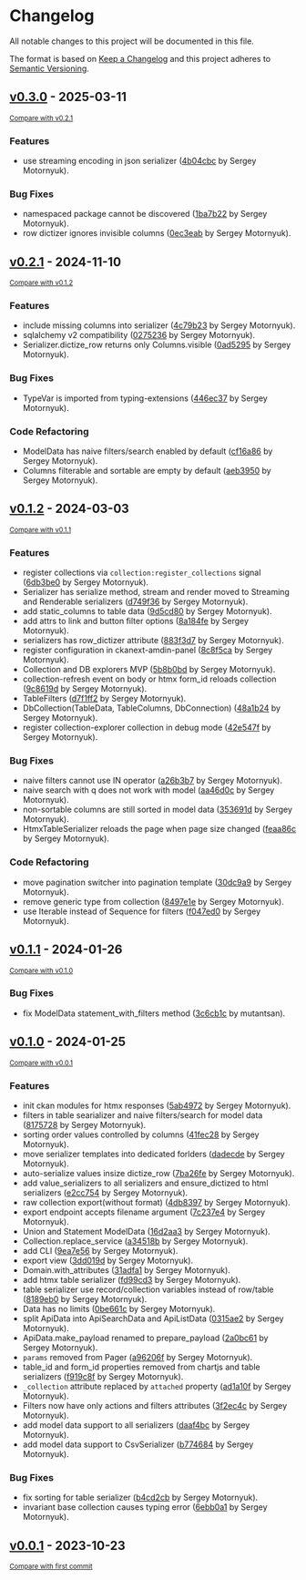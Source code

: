 # Changelog

All notable changes to this project will be documented in this file.

The format is based on [Keep a Changelog](http://keepachangelog.com/en/1.0.0/)
and this project adheres to [Semantic Versioning](http://semver.org/spec/v2.0.0.html).

<!-- insertion marker -->
## [v0.3.0](https://github.com/DataShades/ckanext-collection/releases/tag/v0.3.0) - 2025-03-11

<small>[Compare with v0.2.1](https://github.com/DataShades/ckanext-collection/compare/v0.2.1...v0.3.0)</small>

### Features

- use streaming encoding in json serializer ([4b04cbc](https://github.com/DataShades/ckanext-collection/commit/4b04cbce5f13e4483b3c6fc40a0cd73383919b62) by Sergey Motornyuk).

### Bug Fixes

- namespaced package cannot be discovered ([1ba7b22](https://github.com/DataShades/ckanext-collection/commit/1ba7b22ea58c3baac6e0e36bedafe2b0af9b454c) by Sergey Motornyuk).
- row dictizer ignores invisible columns ([0ec3eab](https://github.com/DataShades/ckanext-collection/commit/0ec3eaba1410ef59e9881fadd24297d5c84475ea) by Sergey Motornyuk).

## [v0.2.1](https://github.com/DataShades/ckanext-collection/releases/tag/v0.2.1) - 2024-11-10

<small>[Compare with v0.1.2](https://github.com/DataShades/ckanext-collection/compare/v0.1.2...v0.2.1)</small>

### Features

- include missing columns into serializer ([4c79b23](https://github.com/DataShades/ckanext-collection/commit/4c79b2307d5f4596119325f27d88ded37ded43d9) by Sergey Motornyuk).
- sqlalchemy v2 compatibility ([0275236](https://github.com/DataShades/ckanext-collection/commit/02752363b6b75623d0c713025409660706bd733b) by Sergey Motornyuk).
- Serializer.dictize_row returns only Columns.visible ([0ad5295](https://github.com/DataShades/ckanext-collection/commit/0ad5295fd6a5c463befe3630b4b46dd801c3ac9b) by Sergey Motornyuk).

### Bug Fixes

- TypeVar is imported from typing-extensions ([446ec37](https://github.com/DataShades/ckanext-collection/commit/446ec37ce82e886ede7aef9270fdb10ee5238d8e) by Sergey Motornyuk).

### Code Refactoring

- ModelData has naive filters/search enabled by default ([cf16a86](https://github.com/DataShades/ckanext-collection/commit/cf16a86a4e90eff51c2d3e1387105af35f1c3ef0) by Sergey Motornyuk).
- Columns filterable and sortable are empty by default ([aeb3950](https://github.com/DataShades/ckanext-collection/commit/aeb3950bda6013a680d9f48bba9d481d52d0bd47) by Sergey Motornyuk).

## [v0.1.2](https://github.com/DataShades/ckanext-collection/releases/tag/v0.1.2) - 2024-03-03

<small>[Compare with v0.1.1](https://github.com/DataShades/ckanext-collection/compare/v0.1.1...v0.1.2)</small>

### Features

- register collections via `collection:register_collections` signal ([6db3be0](https://github.com/DataShades/ckanext-collection/commit/6db3be0121ee9f8a05c40b6ac71fb13a5e6334cf) by Sergey Motornyuk).
- Serializer has serialize method, stream and render moved to Streaming and Renderable serializers ([d749f36](https://github.com/DataShades/ckanext-collection/commit/d749f361cc40c0f431d94a383aeb24af8833fb52) by Sergey Motornyuk).
- add static_columns to table data ([9d5cd80](https://github.com/DataShades/ckanext-collection/commit/9d5cd80411c3b975561ba1186f2f8250ec5b7d65) by Sergey Motornyuk).
- add attrs to link and button filter options ([8a184fe](https://github.com/DataShades/ckanext-collection/commit/8a184fe8a3f6313f2924182794445bd77aa2c7ef) by Sergey Motornyuk).
- serializers has row_dictizer attribute ([883f3d7](https://github.com/DataShades/ckanext-collection/commit/883f3d73946008a6736a183686ac3f918800f1c4) by Sergey Motornyuk).
- register configuration in ckanext-amdin-panel ([8c8f5ca](https://github.com/DataShades/ckanext-collection/commit/8c8f5ca14853174c28a4c0e8f68bc9acaa816985) by Sergey Motornyuk).
- Collection and DB explorers MVP ([5b8b0bd](https://github.com/DataShades/ckanext-collection/commit/5b8b0bd2fda237d9c5aa139cf52937787d90f334) by Sergey Motornyuk).
- collection-refresh event on body or htmx form_id reloads collection ([9c8619d](https://github.com/DataShades/ckanext-collection/commit/9c8619d81827718d0cd01ccfe225fd6ccfabbd0d) by Sergey Motornyuk).
- TableFilters ([d7f1ff2](https://github.com/DataShades/ckanext-collection/commit/d7f1ff28d0913dea0a3ac88b6faf078800487770) by Sergey Motornyuk).
- DbCollection(TableData, TableColumns, DbConnection) ([48a1b24](https://github.com/DataShades/ckanext-collection/commit/48a1b24a17398eed64d0a6b487daf39e9221a877) by Sergey Motornyuk).
- register collection-explorer collection in debug mode ([42e547f](https://github.com/DataShades/ckanext-collection/commit/42e547fe953a0d5bc3922127c90668df98e1f94c) by Sergey Motornyuk).

### Bug Fixes

- naive filters cannot use IN operator ([a26b3b7](https://github.com/DataShades/ckanext-collection/commit/a26b3b7054758c0ff2559d781fe43d9378344193) by Sergey Motornyuk).
- naive search with q does not work with model ([aa46d0c](https://github.com/DataShades/ckanext-collection/commit/aa46d0c9f7066b14477c6a8d43be1fd52a4337f5) by Sergey Motornyuk).
- non-sortable columns are still sorted in model data ([353691d](https://github.com/DataShades/ckanext-collection/commit/353691df25e0b0ec64b3765cc59e506d04422c9c) by Sergey Motornyuk).
- HtmxTableSerializer reloads the page when page size changed ([feaa86c](https://github.com/DataShades/ckanext-collection/commit/feaa86c04ce38fec507ff53d2841eb6b708ebce2) by Sergey Motornyuk).

### Code Refactoring

- move pagination switcher into pagination template ([30dc9a9](https://github.com/DataShades/ckanext-collection/commit/30dc9a9f6457438f3b5090d408edd5bf51d744fe) by Sergey Motornyuk).
- remove generic type from collection ([8497e1e](https://github.com/DataShades/ckanext-collection/commit/8497e1e3ee8a6810806f1ed83f3b6baf64604235) by Sergey Motornyuk).
- use Iterable instead of Sequence for filters ([f047ed0](https://github.com/DataShades/ckanext-collection/commit/f047ed0ffcbe39d51a5300a32dc6017dd1fa09d5) by Sergey Motornyuk).

## [v0.1.1](https://github.com/DataShades/ckanext-collection/releases/tag/v0.1.1) - 2024-01-26

<small>[Compare with v0.1.0](https://github.com/DataShades/ckanext-collection/compare/v0.1.0...v0.1.1)</small>

### Bug Fixes

- fix ModelData statement_with_filters method ([3c6cb1c](https://github.com/DataShades/ckanext-collection/commit/3c6cb1cfad74ac653b8e2e9a1a223016381e9d99) by mutantsan).

## [v0.1.0](https://github.com/DataShades/ckanext-collection/releases/tag/v0.1.0) - 2024-01-25

<small>[Compare with v0.0.1](https://github.com/DataShades/ckanext-collection/compare/v0.0.1...v0.1.0)</small>

### Features

- init ckan modules for htmx responses ([5ab4972](https://github.com/DataShades/ckanext-collection/commit/5ab4972b105a75cfa2ce14b09d5fd4cdd3c838e2) by Sergey Motornyuk).
- filters in table searializer and naive filters/search for model data ([8175728](https://github.com/DataShades/ckanext-collection/commit/8175728f73c47b8357e1566b8bbd79a4690591e8) by Sergey Motornyuk).
- sorting order values controlled by columns ([41fec28](https://github.com/DataShades/ckanext-collection/commit/41fec2841cafba37e4ed3d65ca15ff1655f679ba) by Sergey Motornyuk).
- move serializer templates into dedicated forlders ([dadecde](https://github.com/DataShades/ckanext-collection/commit/dadecde5265080e2395a337f445b29c4fe5edda3) by Sergey Motornyuk).
- auto-serialize values insize dictize_row ([7ba26fe](https://github.com/DataShades/ckanext-collection/commit/7ba26feddaf64c1c07be8e6167c0ddda946b5957) by Sergey Motornyuk).
- add value_serializers to all serializers and ensure_dictized to html serializers ([e2cc754](https://github.com/DataShades/ckanext-collection/commit/e2cc754eecd29eb7ed861b65e45479f44fe21f40) by Sergey Motornyuk).
- raw collection export(without format) ([4db8397](https://github.com/DataShades/ckanext-collection/commit/4db839702a61383af8c7324159d43af215043f0b) by Sergey Motornyuk).
- export endpoint accepts filename argument ([7c237e4](https://github.com/DataShades/ckanext-collection/commit/7c237e47903ee353c76dc4010b5de15312ea3e00) by Sergey Motornyuk).
- Union and Statement ModelData ([16d2aa3](https://github.com/DataShades/ckanext-collection/commit/16d2aa3a245d879b7e8c34535d6e649a6c7cb4e8) by Sergey Motornyuk).
- Collection.replace_service ([a34518b](https://github.com/DataShades/ckanext-collection/commit/a34518b520743855f09f5eb32a4a0d4718356b11) by Sergey Motornyuk).
- add CLI ([9ea7e56](https://github.com/DataShades/ckanext-collection/commit/9ea7e5601062989a8752c16eb9eb0cff597191ed) by Sergey Motornyuk).
- export view ([3dd019d](https://github.com/DataShades/ckanext-collection/commit/3dd019d3469564ea119c900b1858ff7836586929) by Sergey Motornyuk).
- Domain.with_attributes ([31adfa1](https://github.com/DataShades/ckanext-collection/commit/31adfa1fbbd8ebb13354e24ed494627578e0d89d) by Sergey Motornyuk).
- add htmx table serializer ([fd99cd3](https://github.com/DataShades/ckanext-collection/commit/fd99cd3d61954372cc73a1198d4eec389ba68b49) by Sergey Motornyuk).
- table serializer use record/collection variables instead of row/table ([8189eb0](https://github.com/DataShades/ckanext-collection/commit/8189eb09707470735831cd62e45c5fada32575e6) by Sergey Motornyuk).
- Data has no limits ([0be661c](https://github.com/DataShades/ckanext-collection/commit/0be661c9c75216de7559441eea625c0af510fde5) by Sergey Motornyuk).
- split ApiData into ApiSearchData and ApiListData ([0315ae2](https://github.com/DataShades/ckanext-collection/commit/0315ae214111da68c367bba3261de0b8f5894e8b) by Sergey Motornyuk).
- ApiData.make_payload renamed to prepare_payload ([2a0bc61](https://github.com/DataShades/ckanext-collection/commit/2a0bc610f6757eef9e03c2d96f1e2a3d35e3b96c) by Sergey Motornyuk).
- `params` removed from Pager ([a96206f](https://github.com/DataShades/ckanext-collection/commit/a96206fd3cacc8aedff2b0a0da47688b82ccb5c1) by Sergey Motornyuk).
- table_id and form_id properties removed from chartjs and table serializers ([f919c8f](https://github.com/DataShades/ckanext-collection/commit/f919c8f6e65e631a2879dc3c5c5886f81fdade9a) by Sergey Motornyuk).
- `_collection` attribute replaced by `attached` property ([ad1a10f](https://github.com/DataShades/ckanext-collection/commit/ad1a10fc2c122645a87f7a58f1ac9052596e6f11) by Sergey Motornyuk).
- Filters now have only actions and filters attributes ([3f2ec4c](https://github.com/DataShades/ckanext-collection/commit/3f2ec4c61673081a36b6e2dd2a64ae09b34dfaa1) by Sergey Motornyuk).
- add model data support to all serializers ([daaf4bc](https://github.com/DataShades/ckanext-collection/commit/daaf4bcdc0b7db04641603c8587237dad13adbdf) by Sergey Motornyuk).
- add model data support to CsvSerializer ([b774684](https://github.com/DataShades/ckanext-collection/commit/b774684b012862f1c2fadb3dde139f5e2fe521b9) by Sergey Motornyuk).

### Bug Fixes

- fix sorting for table serializer ([b4cd2cb](https://github.com/DataShades/ckanext-collection/commit/b4cd2cbf50dde4ac364b86c4ee62c1fef86699ec) by Sergey Motornyuk).
- invariant base collection causes typing error ([6ebb0a1](https://github.com/DataShades/ckanext-collection/commit/6ebb0a1e3b445c83dbdc86f6a7a594074e1333e3) by Sergey Motornyuk).

## [v0.0.1](https://github.com/DataShades/ckanext-collection/releases/tag/v0.0.1) - 2023-10-23

<small>[Compare with first commit](https://github.com/DataShades/ckanext-collection/compare/3bb615ac5019219f8072e2f915797f1bd9917b1a...v0.0.1)</small>

